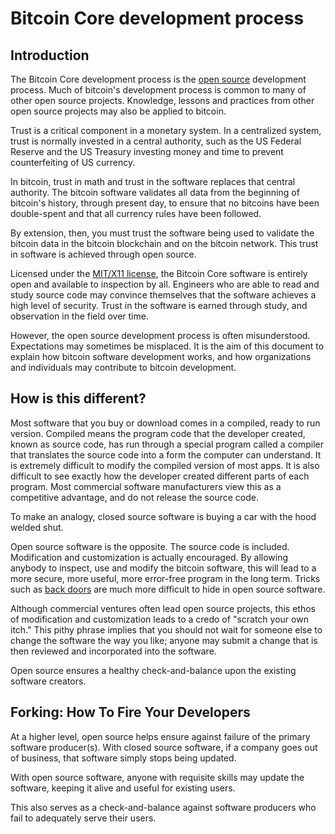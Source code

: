 

# Bitcoin Core development process


## Introduction

The Bitcoin Core development process is the
[open source](http://en.wikipedia.org/wiki/Open-source_software_development)
development process.  Much of bitcoin's development process is
common to many of other open source projects.  Knowledge, lessons
and practices from other open source projects may also be applied
to bitcoin.

Trust is a critical component in a monetary system.  In a centralized
system, trust is normally invested in a central authority, such as the
US Federal Reserve and the US Treasury investing money and time to
prevent counterfeiting of US currency.

In bitcoin, trust in math and trust in the software replaces that
central authority.  The bitcoin software validates all data from the
beginning of bitcoin's history, through present day, to ensure that no
bitcoins have been double-spent and that all currency rules have been
followed.

By extension, then, you must trust the software being used to validate
the bitcoin data in the bitcoin blockchain and on the bitcoin network.
This trust in software is achieved through open source.

Licensed under the [MIT/X11 license](http://en.wikipedia.org/wiki/MIT_License),
the Bitcoin Core software is entirely open and available to inspection
by all.  Engineers who are able to read and study source code may
convince themselves that the software achieves a high level of security.
Trust in the software is earned through study, and observation in the
field over time.

However, the open source development process is often misunderstood.
Expectations may sometimes be misplaced.  It is the aim of this document
to explain how bitcoin software development works, and how organizations
and individuals may contribute to bitcoin development.


## How is this different?

Most software that you buy or download comes in a compiled, ready
to run version.  Compiled means the program code that the developer
created, known as source code, has run through a special program called
a compiler that translates the source code into a form the computer
can understand.  It is extremely difficult to modify the compiled
version of most apps.  It is also difficult to see exactly how the
developer created different parts of each program.  Most commercial
software manufacturers view this as a competitive advantage, and do
not release the source code.

To make an analogy, closed source software is buying a car with the
hood welded shut.

Open source software is the opposite.  The source code is included.
Modification and customization is actually encouraged.  By allowing
anybody to inspect, use and modify the bitcoin software, this will lead
to a more secure, more useful, more error-free program in the long term.
Tricks such as [back doors](http://en.wikipedia.org/wiki/Backdoor_(computing))
are much more difficult to hide in open source software.

Although commercial ventures often lead open source projects, this
ethos of modification and customization leads to a credo of "scratch
your own itch."  This pithy phrase implies that you should not wait for
someone else to change the software the way you like; anyone may submit
a change that is then reviewed and incorporated into the software.

Open source ensures a healthy check-and-balance upon the existing software creators.


## Forking: How To Fire Your Developers

At a higher level, open source helps ensure against failure of the
primary software producer(s).  With closed source software, if a company
goes out of business, that software simply stops being updated.

With open source software, anyone with requisite skills may update the
software, keeping it alive and useful for existing users.

This also serves as a check-and-balance against software producers who
fail to adequately serve their users.  
